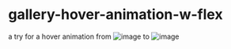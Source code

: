 # gallery-hover-animation-w-flex
a try for a hover animation
from
![image](https://user-images.githubusercontent.com/39153775/176155944-26ab90ae-7fc7-49a9-b3ab-3545f251f89f.png)
to
![image](https://user-images.githubusercontent.com/39153775/176155827-9b45453b-5bbb-49e3-8877-e5c7899155d2.png)
